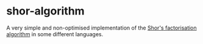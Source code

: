 # shor-algorithm

A very simple and non-optimised implementation of the [Shor's factorisation algorithm](https://en.wikipedia.org/wiki/Shor%27s_algorithm) in some different languages.
